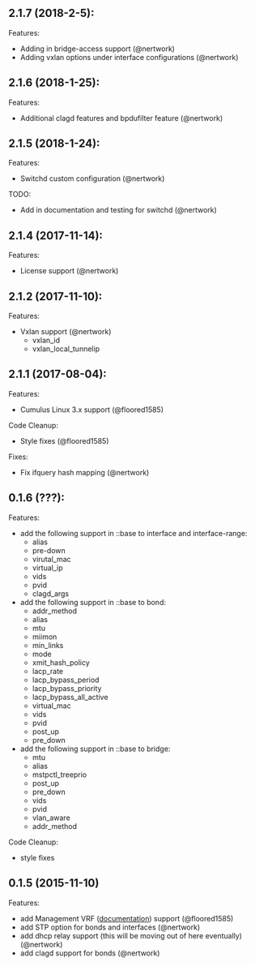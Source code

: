 ## 2.1.7 (2018-2-5):

Features:
  - Adding in bridge-access support (@nertwork)
  - Adding vxlan options under interface configurations (@nertwork)

## 2.1.6 (2018-1-25):

Features:
  - Additional clagd features and bpdufilter feature (@nertwork)

## 2.1.5 (2018-1-24):

Features:
  - Switchd custom configuration (@nertwork)

TODO:
  - Add in documentation and testing for switchd (@nertwork)

## 2.1.4 (2017-11-14):

Features:
  - License support (@nertwork)

## 2.1.2 (2017-11-10):

Features:
  - Vxlan support (@nertwork)
    - vxlan_id
    - vxlan_local_tunnelip

## 2.1.1 (2017-08-04):

Features:
  - Cumulus Linux 3.x support (@floored1585)

Code Cleanup:
  - Style fixes (@floored1585)

Fixes:
  - Fix ifquery hash mapping (@nertwork)

## 0.1.6 (???):

Features:
  - add the following support in ::base to interface and interface-range:
    - alias
    - pre-down
    - virutal_mac
    - virtual_ip
    - vids
    - pvid
    - clagd_args
  - add the following support in ::base to bond:
    - addr_method
    - alias
    - mtu
    - miimon
    - min_links
    - mode
    - xmit_hash_policy
    - lacp_rate
    - lacp_bypass_period
    - lacp_bypass_priority
    - lacp_bypass_all_active
    - virtual_mac
    - vids
    - pvid
    - post_up
    - pre_down
  - add the following support in ::base to bridge:
    - mtu
    - alias
    - mstpctl_treeprio
    - post_up
    - pre_down
    - vids
    - pvid
    - vlan_aware
    - addr_method

Code Cleanup:
  - style fixes

## 0.1.5 (2015-11-10)

Features:

  - add Management VRF ([documentation](http://docs.cumulusnetworks.com/display/DOCS/Management+VRF)) support (@floored1585)
  - add STP option for bonds and interfaces (@nertwork)
  - add dhcp relay support (this will be moving out of here eventually) (@nertwork)
  - add clagd support for bonds (@nertwork)
